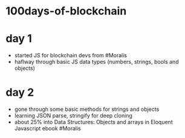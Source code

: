 # 100days-of-blockchain
# day 1
- started JS for blockchain devs from #Moralis
- haflway through basic JS data types (numbers, strings, bools and objects)
# day 2
- gone through some basic methods for strings and objects
- learning JSON parse, stringify for deep cloning
- about 25% into Data Structures: Objects and  arrays in Eloquent Javascript ebook #Moralis

